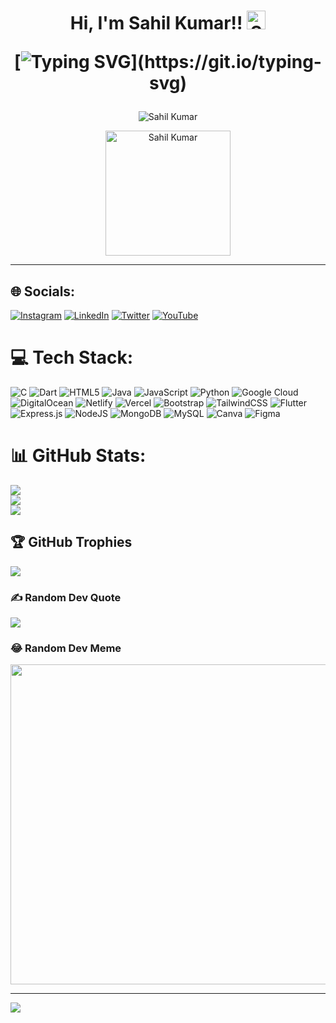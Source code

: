 <h1 align="center">Hi, I'm Sahil Kumar!!
  
<img src="https://raw.githubusercontent.com/aemmadi/aemmadi/master/wave.gif" alt="Sahil Kumar" width="30px">
  
[![Typing SVG](https://readme-typing-svg.herokuapp.com?font=Montserrat&color=%239333F7&vCenter=true&lines=A+Passionate+App+Developer;A+Frontend+Web+Developer+A+Competitive+Coder;A+Tech+Enthusiast;)](https://git.io/typing-svg)
</h1>
<p align="center">
  <img src="https://assets-global.website-files.com/5e9aa66fd3886aa2b4ec01ca/5fd3903b41d20bd2244ec3fd_programminglanguagesstickers.jpg" alt="Sahil Kumar">
 </p>
<p align="center">
  <img src="https://github.com/thompsonemerson/thompsonemerson/raw/master/cover-thompson.png" alt="Sahil Kumar" height="200"/>
</p>
<hr>

<!---
TheWiz-12/TheWiz-12 is a ✨ special ✨ repository because its `README.md` (this file) appears on your GitHub profile.
You can click the Preview link to take a look at your changes.
--->


## 🌐 Socials:
[![Instagram](https://img.shields.io/badge/Instagram-%23E4405F.svg?logo=Instagram&logoColor=white)](https://instagram.com/sahilxwiz) [![LinkedIn](https://img.shields.io/badge/LinkedIn-%230077B5.svg?logo=linkedin&logoColor=white)](https://linkedin.com/in/sahil-kumar-676aba142) [![Twitter](https://img.shields.io/badge/Twitter-%231DA1F2.svg?logo=Twitter&logoColor=white)](https://twitter.com/Simplysks) [![YouTube](https://img.shields.io/badge/YouTube-%23FF0000.svg?logo=YouTube&logoColor=white)](https://youtube.com/c/UCbPUCeMqFSq51uvPB8mpHOg) 

# 💻 Tech Stack:
![C](https://img.shields.io/badge/c-%2300599C.svg?style=for-the-badge&logo=c&logoColor=white) ![Dart](https://img.shields.io/badge/dart-%230175C2.svg?style=for-the-badge&logo=dart&logoColor=white) ![HTML5](https://img.shields.io/badge/html5-%23E34F26.svg?style=for-the-badge&logo=html5&logoColor=white) ![Java](https://img.shields.io/badge/java-%23ED8B00.svg?style=for-the-badge&logo=java&logoColor=white) ![JavaScript](https://img.shields.io/badge/javascript-%23323330.svg?style=for-the-badge&logo=javascript&logoColor=%23F7DF1E) ![Python](https://img.shields.io/badge/python-3670A0?style=for-the-badge&logo=python&logoColor=ffdd54) ![Google Cloud](https://img.shields.io/badge/Google%20Cloud-%234285F4.svg?style=for-the-badge&logo=google-cloud&logoColor=white) ![DigitalOcean](https://img.shields.io/badge/DigitalOcean-%230167ff.svg?style=for-the-badge&logo=digitalOcean&logoColor=white) ![Netlify](https://img.shields.io/badge/netlify-%23000000.svg?style=for-the-badge&logo=netlify&logoColor=#00C7B7) ![Vercel](https://img.shields.io/badge/vercel-%23000000.svg?style=for-the-badge&logo=vercel&logoColor=white) ![Bootstrap](https://img.shields.io/badge/bootstrap-%23563D7C.svg?style=for-the-badge&logo=bootstrap&logoColor=white) ![TailwindCSS](https://img.shields.io/badge/tailwindcss-%2338B2AC.svg?style=for-the-badge&logo=tailwind-css&logoColor=white) ![Flutter](https://img.shields.io/badge/Flutter-%2302569B.svg?style=for-the-badge&logo=Flutter&logoColor=white) ![Express.js](https://img.shields.io/badge/express.js-%23404d59.svg?style=for-the-badge&logo=express&logoColor=%2361DAFB) ![NodeJS](https://img.shields.io/badge/node.js-6DA55F?style=for-the-badge&logo=node.js&logoColor=white) ![MongoDB](https://img.shields.io/badge/MongoDB-%234ea94b.svg?style=for-the-badge&logo=mongodb&logoColor=white) ![MySQL](https://img.shields.io/badge/mysql-%2300f.svg?style=for-the-badge&logo=mysql&logoColor=white) ![Canva](https://img.shields.io/badge/Canva-%2300C4CC.svg?style=for-the-badge&logo=Canva&logoColor=white) 	![Figma](https://img.shields.io/badge/figma-%23F24E1E.svg?style=for-the-badge&logo=figma&logoColor=white)
# 📊 GitHub Stats:
![](https://github-readme-stats.vercel.app/api?username=TheWiz-12&theme=dark&hide_border=false&include_all_commits=true&count_private=true)<br/>
![](https://github-readme-streak-stats.herokuapp.com/?user=TheWiz-12&theme=dark&hide_border=false)<br/>
![](https://github-readme-stats.vercel.app/api/top-langs/?username=TheWiz-12&theme=dark&hide_border=false&include_all_commits=true&count_private=true&layout=compact)

## 🏆 GitHub Trophies
![](https://github-profile-trophy.vercel.app/?username=TheWiz-12&theme=discord&no-frame=false&no-bg=true&margin-w=4)

### ✍️ Random Dev Quote
![](https://quotes-github-readme.vercel.app/api?type=horizontal&theme=tokyonight)

### 😂 Random Dev Meme
<img src="https://random-memer.herokuapp.com/" width="512px"/>

---
[![](https://visitcount.itsvg.in/api?id=TheWiz-12&icon=0&color=0)](https://visitcount.itsvg.in)
